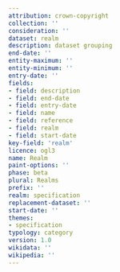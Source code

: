 ```yaml
---
attribution: crown-copyright
collection: ''
consideration: ''
dataset: realm
description: dataset grouping
end-date: ''
entity-maximum: ''
entity-minimum: ''
entry-date: ''
fields:
- field: description
- field: end-date
- field: entry-date
- field: name
- field: reference
- field: realm
- field: start-date
key-field: 'realm'
licence: ogl3
name: Realm
paint-options: ''
phase: beta
plural: Realms
prefix: ''
realm: specification
replacement-dataset: ''
start-date: ''
themes:
- specification
typology: category
version: 1.0
wikidata: ''
wikipedia: ''
---
```

